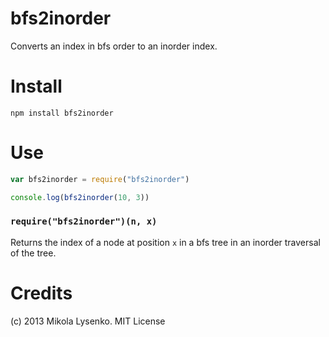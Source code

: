 bfs2inorder
===========
Converts an index in bfs order to an inorder index.

Install
=======

    npm install bfs2inorder

Use
===

```javascript
var bfs2inorder = require("bfs2inorder")

console.log(bfs2inorder(10, 3))
```

### `require("bfs2inorder")(n, x)`
Returns the index of a node at position `x` in a bfs tree in an inorder traversal of the tree.

# Credits
(c) 2013 Mikola Lysenko. MIT License